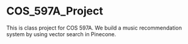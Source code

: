 # COS_597A_Project
This is class project for COS 597A. We build a music recommendation system by using vector search in Pinecone.
